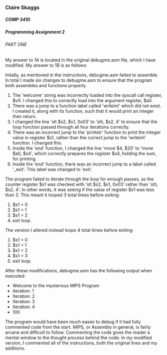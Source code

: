 ### Claire Skaggs
##### COMP 3410
##### Programming Assignment 2

###### PART ONE

My answer to 1A is located in the original debugme.asm file, which I have modified.
My answer to 1B is as follows:


Initally, as mentioned in the instructions, debugme.asm failed to assemble.
In total I made six changes to debugme.asm to ensure that the program both assembles and functions properly.

1. The 'welcome' string was incorrectly loaded into the syscall call register, $v0. I changed this to correctly load into the argument register, $a0.
2. There was a jump to a function label called 'writeint' which did not exist. I created it, along with its function, such that it would print an integer then return.
3. I changed the line 'slt $s2, $s1, 0x03' to 'slti, $s2, 4' to ensure that the loop function passed through all four iterations correctly.
4. There was an incorrect jump to the 'printstr' function to print the integer value in register $s1, rather than the correct jump to the 'writeint' function. I changed this.
5. Inside the 'end' function, I changed the line 'move $4, $20' to 'move $a0, $s4', which correctly prepares the register $s4, holding the sum, for printing.
6. Inside the 'end' function, there was an incorrect jump to a label called '_exit'. This label was changed to 'exit'.

The program failed to iterate through the loop for enough passes, as the counter register $s1 was checked with 'slt $s2, $s1, 0x03' rather than 'slti, $s2, 4'.
In other words, it was seeing if the value of register $s1 was less than 3.
This meant it looped 3 total times before exiting:

1. $s1 = 0
2. $s1 = 1
3. $s1 = 2
4. exit loop.

The version I altered instead loops 4 total times before exiting:

1. $s1 = 0
2. $s1 = 1
3. $s1 = 2
4. $s1 = 3
5. exit loop.

After these modifications, debugme.asm has the following output when executed:

- Welcome to the mysterious MIPS Program
- Iteration: 1
- Iteration: 2
- Iteration: 3
- Iteration: 4
- 100

The program would have been much easier to debug if it had fully commented code from the start.
MIPS, or Assembly in general, is fairly arcane and difficult to follow.
Commenting the code gives the reader a mental window to the thought process behind the code.
In my modified version, I commented all of the instructions, both the original lines and my additions.




